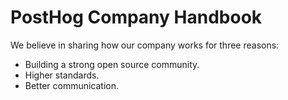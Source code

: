 # PostHog Company Handbook

We believe in sharing how our company works for three reasons:

* Building a strong open source community.
* Higher standards.
* Better communication. 
